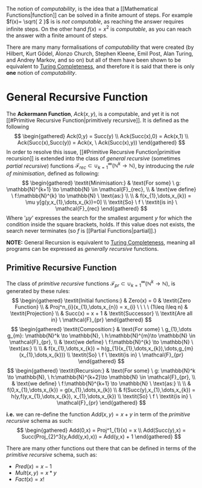 The notion of *computability*, is the idea that a [[Mathematical Functions|function]] can be solved in a finite amount of steps. For example $f(x)= \sqrt{ 2 }$ is is *not computable*, as reaching the answer requires infinite steps. On the other hand $f(x) = x^2$ is *computable*, as you can reach the answer with a finite amount of steps.

There are many many formalisations of *computability* that were created (by Hilbert, Kurt Gödel, Alonzo Church, Stephen Kleene, Emil Post, Alan Turing, and Andrey Markov, and so on) but all of them have been shown to be equivalent to [Turing Completeness](https://en.wikipedia.org/wiki/Turing_completeness), and therefore it is said that there is only **one** notion of *computability*. 

# General Recursive Function
The **Ackermann Function**, $Ack(x,y)$, is a computable, and yet it is not [[#Primitive Recursive Function|primitively recursive]]. It is defined as the following 
$$
\begin{gathered}
Ack(0,y) = Succ(y) \\
Ack(Succ(x),0) = Ack(x,1) \\
Ack(Succ(x),Succ(y)) = Ack(x, \ Ack(Succ(x),y))
\end{gathered}
$$
In order to resolve this issue, [[#Primitive Recursive Function|primitive recursion]] is extended into the class of *general recursive* (sometimes *partial recursive*) functions $\mathcal{F}_{rec} \subset \cup_{k=1}^{\infty}( \mathbb{N}^k \to \mathbb{N})$, by introducing the *rule of minimisation*, defined as following:
$$
\begin{gathered}
\textit{Minimisation:} & \text{For some} \ g: \mathbb{N}^{k+1} \to \mathbb{N} \in \mathcal{F}_{rec}, \\ & \text{we define} \ f:\mathbb{N}^{k} \to \mathbb{N} \ \text{as:} \\ \\
& f(x_{1},\dots,x_{k}) = \mu y[g(y,x_{1},\dots,x_{k})=0] \\
\textit{So} \ f \ \textit{is in} \ \mathcal{F}_{rec}
\end{gathered}
$$
Where '$\mu y$' expresses the search for the smallest argument $y$ for which the condition inside the square brackets, holds. If this value does not exists, the search never terminates (so $f$ is [[Partial Functions|partial]].)

**NOTE:** General Recursion is equivalent to [Turing Completeness](https://en.wikipedia.org/wiki/Turing_completeness), meaning all programs can be expressed as *generally recursive* functions.

## Primitive Recursive Function
The class of *primitive recursive* functions $\mathcal{F}_{pr} \subset \cup_{k=1}^{\infty}( \mathbb{N}^k \to \mathbb{N})$, is generated by these rules:
$$
\begin{gathered}
\textit{Initial functions:} & Zero(x) = 0 & \textit{Zero Function} \\
& Proj^n_{i}(x_{1},\dots,x_{n}) = x_{i} \ \ \ \ (1\leq i\leq n) & \textit{Projection} \\
& Succ(x) = x + 1 & \textit{Successor} \\
\textit{Are all in} \ \mathcal{F}_{pr}
\end{gathered}
$$
$$
\begin{gathered}
\textit{Composition:} & \text{For some} \ g_{1},\dots g_{m}: \mathbb{N}^k \to \mathbb{N}, \ h:\mathbb{N}^{m}\to \mathbb{N} \in \mathcal{F}_{pr}, \\ & \text{we define} \ f:\mathbb{N}^{k} \to \mathbb{N} \ \text{as:} \\ \\
& f(x_{1},\dots,x_{k}) = h(g_{1}(x_{1},\dots,x_{k}),\dots,g_{m}(x_{1},\dots,x_{k})) \\
\textit{So} \ f \ \textit{is in} \ \mathcal{F}_{pr}
\end{gathered}
$$
$$
\begin{gathered}
\textit{Recursion:} & \text{For some} \ g: \mathbb{N}^k \to \mathbb{N}, \ h:\mathbb{N}^{k+2}\to \mathbb{N} \in \mathcal{F}_{pr}, \\ & \text{we define} \ f:\mathbb{N}^{k+1} \to \mathbb{N} \ \text{as:} \\ \\
& f(0,x_{1},\dots,x_{k}) = g(x_{1},\dots,x_{k}) \\
& f(Succ(y),x_{1},\dots,x_{k}) = h(y,f(y,x_{1},\dots,x_{k}), x_{1},\dots,x_{k}) \\
\textit{So} \ f \ \textit{is in} \ \mathcal{F}_{pr}
\end{gathered}
$$

**i.e.** we can re-define the function $Add(x,y)=x+y$ in term of the *primitive recursive* schema as such: 
$$
\begin{gathered}
Add(0,x) = Proj^1_{1}(x) = x \\
Add(Succ(y),x) = Succ(Proj_{2}^3(y,Add(y,x),x)) = Add(y,x) + 1
\end{gathered}
$$

There are many other functions out there that can be defined in terms of the *primitive recursive* schema, such as:
- $Pred(x) = x - 1$
- $Mult(x,y) = x*y$
- $Fact(x)=x!$
